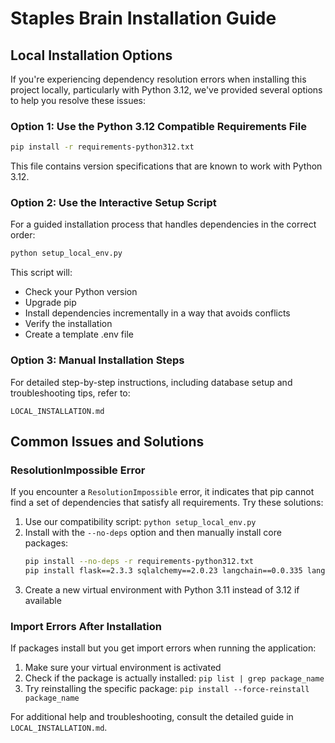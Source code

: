 # Staples Brain Installation Guide

## Local Installation Options

If you're experiencing dependency resolution errors when installing this project locally, particularly with Python 3.12, we've provided several options to help you resolve these issues:

### Option 1: Use the Python 3.12 Compatible Requirements File

```bash
pip install -r requirements-python312.txt
```

This file contains version specifications that are known to work with Python 3.12.

### Option 2: Use the Interactive Setup Script

For a guided installation process that handles dependencies in the correct order:

```bash
python setup_local_env.py
```

This script will:
- Check your Python version
- Upgrade pip
- Install dependencies incrementally in a way that avoids conflicts
- Verify the installation
- Create a template .env file

### Option 3: Manual Installation Steps

For detailed step-by-step instructions, including database setup and troubleshooting tips, refer to:

```
LOCAL_INSTALLATION.md
```

## Common Issues and Solutions

### ResolutionImpossible Error

If you encounter a `ResolutionImpossible` error, it indicates that pip cannot find a set of dependencies that satisfy all requirements. Try these solutions:

1. Use our compatibility script: `python setup_local_env.py`
2. Install with the `--no-deps` option and then manually install core packages:
   ```bash
   pip install --no-deps -r requirements-python312.txt
   pip install flask==2.3.3 sqlalchemy==2.0.23 langchain==0.0.335 langchain-openai==0.0.5 openai==1.3.7
   ```
3. Create a new virtual environment with Python 3.11 instead of 3.12 if available

### Import Errors After Installation

If packages install but you get import errors when running the application:

1. Make sure your virtual environment is activated
2. Check if the package is actually installed: `pip list | grep package_name`
3. Try reinstalling the specific package: `pip install --force-reinstall package_name`

For additional help and troubleshooting, consult the detailed guide in `LOCAL_INSTALLATION.md`.